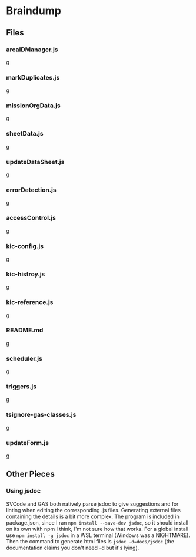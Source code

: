 # Braindump

## Files

### areaIDManager.js

g

### markDuplicates.js

g

### missionOrgData.js

g

### sheetData.js

g

### updateDataSheet.js

g

### errorDetection.js

g

### accessControl.js

g

### kic-config.js

g

### kic-histroy.js

g

### kic-reference.js

g

### README.md

g

### scheduler.js

g

### triggers.js

g

### tsignore-gas-classes.js

g

### updateForm.js

g

## Other Pieces

### Using jsdoc

SVCode and GAS both natively parse jsdoc to give suggestions and for linting when editing the corresponding .js files. Generating external files containing the details is a bit more complex. The program is included in package.json, since I ran `npm install --save-dev jsdoc`, so it should install on its own with npm I think, I'm not sure how that works. For a global install use `npm install -g jsdoc` in a WSL terminal (Windows was a NIGHTMARE). Then the command to generate html files is `jsdoc -d=docs/jsdoc` (the documentation claims you don't need -d but it's lying).
